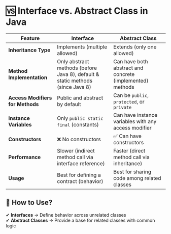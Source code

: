 # 🆚 Interface vs. Abstract Class in Java

| Feature | **Interface** | **Abstract Class** |
|---------|--------------|--------------------|
| **Inheritance Type** | Implements (multiple allowed) | Extends (only one allowed) |
| **Method Implementation** | Only abstract methods (before Java 8), default & static methods (since Java 8) | Can have both abstract and concrete (implemented) methods |
| **Access Modifiers for Methods** | Public and abstract by default | Can be `public`, `protected`, or `private` |
| **Instance Variables** | Only `public static final` (constants) | Can have instance variables with any access modifier |
| **Constructors** | ❌ No constructors | ✅ Can have constructors |
| **Performance** | Slower (indirect method call via interface reference) | Faster (direct method call via inheritance) |
| **Usage** | Best for defining a contract (behavior) | Best for sharing code among related classes |

## 📌 How to Use?
✔ **Interfaces** → Define behavior across unrelated classes  
✔ **Abstract Classes** → Provide a base for related classes with common logic  
